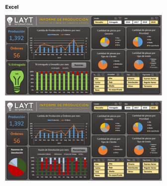 
### Excel

![](https://github.com/Ana-Gabriela-Taipe/Power-BI/blob/main/Img/InformePro1.png)

![](https://github.com/Ana-Gabriela-Taipe/Power-BI/blob/main/Img/InformePro2.png)
